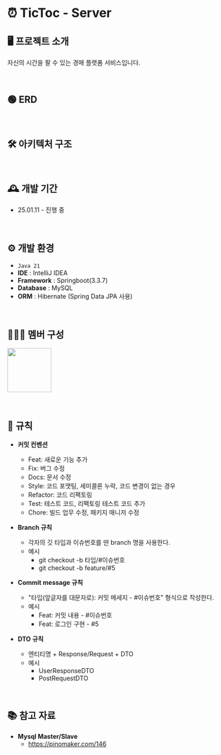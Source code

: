 # ⏰ TicToc - Server

## 🖥️ 프로젝트 소개
자신의 시간을 팔 수 있는 경매 플랫폼 서비스입니다.

<br>


## 🟢 ERD

<br>

## 🛠️ 아키텍처 구조

<br>

## 🕰️ 개발 기간
* 25.01.11 - 진행 중
  
<br>
  
## ⚙️ 개발 환경
- `Java 21`
- **IDE** : IntelliJ IDEA
- **Framework** : Springboot(3.3.7)
- **Database** : MySQL
- **ORM** : Hibernate (Spring Data JPA 사용)

<br>
  
## 🧑‍🤝‍🧑 멤버 구성
<p>
    <a href="https://github.com/M-ung">
      <img src="https://avatars.githubusercontent.com/u/126846468?v=4" width="100">
    </a>
</p>
  
<br>
  
## 📝 규칙
  
- **커밋 컨벤션**
    - Feat: 새로운 기능 추가
    - Fix: 버그 수정
    - Docs: 문서 수정
    - Style: 코드 포맷팅, 세미콜론 누락, 코드 변경이 없는 경우
    - Refactor: 코드 리팩토링
    - Test: 테스트 코드, 리팩토링 테스트 코드 추가
    - Chore: 빌드 업무 수정, 패키지 매니저 수정
  
- **Branch 규칙**
    - 각자의 깃 타입과 이슈번호를 딴 branch 명을 사용한다.
    - 예시
        - git checkout -b 타입/#이슈번호
        - git checkout -b feature/#5
  
- **Commit message 규칙**
    - "타입(앞글자를 대문자로): 커밋 메세지 - #이슈번호" 형식으로 작성한다.
    - 예시
        - Feat: 커밋 내용 - #이슈번호
        - Feat: 로그인 구현 - #5
  
- **DTO 규칙**
    - 엔티티명 + Response/Request + DTO
    - 예시
        - UserResponseDTO
        - PostRequestDTO
     
<br>
  
## 📚 참고 자료

- **Mysql Master/Slave**
    - https://pinomaker.com/146
